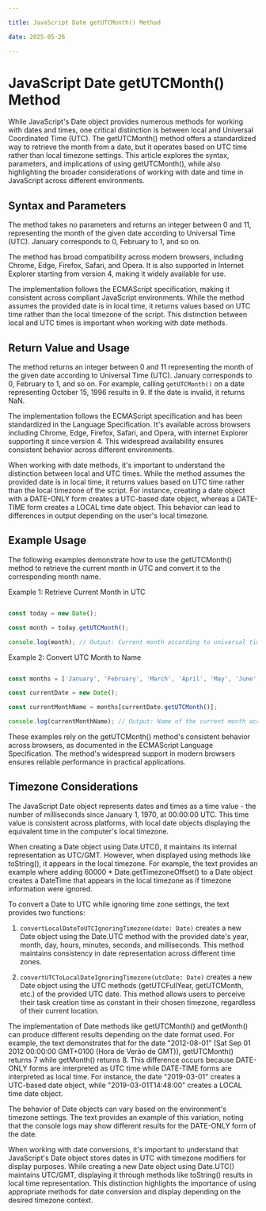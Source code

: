 ```yaml
---

title: JavaScript Date getUTCMonth() Method

date: 2025-05-26

---
```



# JavaScript Date getUTCMonth() Method

While JavaScript's Date object provides numerous methods for working with dates and times, one critical distinction is between local and Universal Coordinated Time (UTC). The getUTCMonth() method offers a standardized way to retrieve the month from a date, but it operates based on UTC time rather than local timezone settings. This article explores the syntax, parameters, and implications of using getUTCMonth(), while also highlighting the broader considerations of working with date and time in JavaScript across different environments.


## Syntax and Parameters

The method takes no parameters and returns an integer between 0 and 11, representing the month of the given date according to Universal Time (UTC). January corresponds to 0, February to 1, and so on.

The method has broad compatibility across modern browsers, including Chrome, Edge, Firefox, Safari, and Opera. It is also supported in Internet Explorer starting from version 4, making it widely available for use.

The implementation follows the ECMAScript specification, making it consistent across compliant JavaScript environments. While the method assumes the provided date is in local time, it returns values based on UTC time rather than the local timezone of the script. This distinction between local and UTC times is important when working with date methods.


## Return Value and Usage

The method returns an integer between 0 and 11 representing the month of the given date according to Universal Time (UTC). January corresponds to 0, February to 1, and so on. For example, calling `getUTCMonth()` on a date representing October 15, 1996 results in 9. If the date is invalid, it returns NaN.

The implementation follows the ECMAScript specification and has been standardized in the Language Specification. It's available across browsers including Chrome, Edge, Firefox, Safari, and Opera, with internet Explorer supporting it since version 4. This widespread availability ensures consistent behavior across different environments.

When working with date methods, it's important to understand the distinction between local and UTC times. While the method assumes the provided date is in local time, it returns values based on UTC time rather than the local timezone of the script. For instance, creating a date object with a DATE-ONLY form creates a UTC-based date object, whereas a DATE-TIME form creates a LOCAL time date object. This behavior can lead to differences in output depending on the user's local timezone.


## Example Usage

The following examples demonstrate how to use the getUTCMonth() method to retrieve the current month in UTC and convert it to the corresponding month name.

Example 1: Retrieve Current Month in UTC

```javascript

const today = new Date();

const month = today.getUTCMonth();

console.log(month); // Output: Current month according to universal time

```

Example 2: Convert UTC Month to Name

```javascript

const months = ['January', 'February', 'March', 'April', 'May', 'June', 'July', 'August', 'September', 'October', 'November', 'December'];

const currentDate = new Date();

const currentMonthName = months[currentDate.getUTCMonth()];

console.log(currentMonthName); // Output: Name of the current month according to UTC

```

These examples rely on the getUTCMonth() method's consistent behavior across browsers, as documented in the ECMAScript Language Specification. The method's widespread support in modern browsers ensures reliable performance in practical applications.


## Timezone Considerations

The JavaScript Date object represents dates and times as a time value - the number of milliseconds since January 1, 1970, at 00:00:00 UTC. This time value is consistent across platforms, with local date objects displaying the equivalent time in the computer's local timezone.

When creating a Date object using Date.UTC(), it maintains its internal representation as UTC/GMT. However, when displayed using methods like toString(), it appears in the local timezone. For example, the text provides an example where adding 60000 * Date.getTimezoneOffset() to a Date object creates a DateTime that appears in the local timezone as if timezone information were ignored.

To convert a Date to UTC while ignoring time zone settings, the text provides two functions:

1. `convertLocalDateToUTCIgnoringTimezone(date: Date)` creates a new Date object using the Date.UTC method with the provided date's year, month, day, hours, minutes, seconds, and milliseconds. This method maintains consistency in date representation across different time zones.

2. `convertUTCToLocalDateIgnoringTimezone(utcDate: Date)` creates a new Date object using the UTC methods (getUTCFullYear, getUTCMonth, etc.) of the provided UTC date. This method allows users to perceive their task creation time as constant in their chosen timezone, regardless of their current location.

The implementation of Date methods like getUTCMonth() and getMonth() can produce different results depending on the date format used. For example, the text demonstrates that for the date "2012-08-01" (Sat Sep 01 2012 00:00:00 GMT+0100 (Hora de Verão de GMT)), getUTCMonth() returns 7 while getMonth() returns 8. This difference occurs because DATE-ONLY forms are interpreted as UTC time while DATE-TIME forms are interpreted as local time. For instance, the date "2019-03-01" creates a UTC-based date object, while "2019-03-01T14:48:00" creates a LOCAL time date object.

The behavior of Date objects can vary based on the environment's timezone settings. The text provides an example of this variation, noting that the console logs may show different results for the DATE-ONLY form of the date.

When working with date conversions, it's important to understand that JavaScript's Date object stores dates in UTC with timezone modifiers for display purposes. While creating a new Date object using Date.UTC() maintains UTC/GMT, displaying it through methods like toString() results in local time representation. This distinction highlights the importance of using appropriate methods for date conversion and display depending on the desired timezone context.

